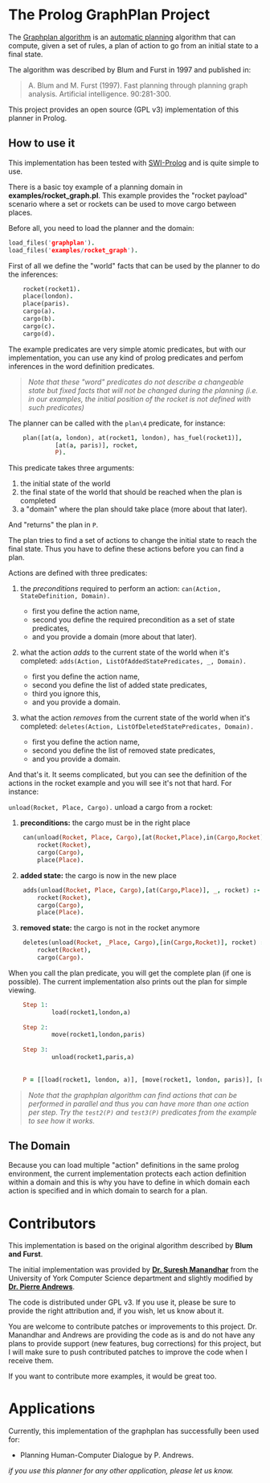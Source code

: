 The Prolog GraphPlan Project
============================

The [Graphplan algorithm](http://en.wikipedia.org/wiki/Graphplan) is an [automatic planning](http://en.wikipedia.org/wiki/Automated_planning) algorithm that can compute, given a set of rules, a plan of action to go from an initial state to a final state.

The algorithm was described by Blum and Furst in 1997 and published in:

> A. Blum and M. Furst (1997). Fast planning through planning graph analysis. Artificial intelligence. 90:281-300.

This project provides an open source (GPL v3) implementation of this planner in Prolog.

How to use it
-------------

This implementation has been tested with [SWI-Prolog](http://www.swi-prolog.org/) and is quite simple to use.

There is a basic toy example of a planning domain in **examples/rocket_graph.pl**. This example provides the "rocket payload" scenario where a set or rockets can be used to move cargo between places.

Before all, you need to load the planner and the domain:

```prolog
load_files('graphplan').
load_files('examples/rocket_graph').
``` 

First of all we define the "world" facts that can be used by the planner to do the inferences:

```prolog
    rocket(rocket1).
    place(london).
    place(paris).
    cargo(a).
    cargo(b).
    cargo(c).
    cargo(d).
 ```

The example predicates are very simple atomic predicates, but with our implementation, you can use any kind of prolog predicates and perfom inferences in the word definition predicates.

> *Note that these "word" predicates do not describe a changeable state but fixed facts that will not be changed during the planning (i.e. in our examples, the initial position of the rocket is not defined with such predicates)*

The planner can be called with the `plan\4` predicate, for instance:
```prolog
    plan([at(a, london), at(rocket1, london), has_fuel(rocket1)],
    	     [at(a, paris)], rocket,
    	     P).
```

This predicate takes three arguments:
1. the initial state of the world
2. the final state of the world that should be reached when the plan is completed
3. a "domain" where the plan should take place (more about that later).

And "returns" the plan in `P`.

The plan tries to find a set of actions to change the initial state to reach the final state. Thus you have to define these actions before you can find a plan.

Actions are defined with three predicates:

1. the *preconditions* required to perform an action:
`can(Action, StateDefinition, Domain).`

	* first you define the action name,
	* second you define the required precondition as a set of state predicates,
	* and you provide a domain (more about that later).

2. what the action *adds* to the current state of the world when it's completed:
`adds(Action, ListOfAddedStatePredicates, _, Domain).`

    * first you define the action name,
	* second you define the list of added state predicates,
	* third you ignore this,
	* and you provide a domain.

3. what the action *removes* from the current state of the world when it's completed:
`deletes(Action, ListOfDeletedStatePredicates, Domain).`

    * first you define the action name,
	* second you define the list of removed state predicates,
	* and you provide a domain.

And that's it. It seems complicated, but you can see the definition of the actions in the rocket example and you will see it's not that hard. For instance:

`unload(Rocket, Place, Cargo).` unload a cargo from a rocket:

1. **preconditions:** the cargo must be in the right place

```prolog
    can(unload(Rocket, Place, Cargo),[at(Rocket,Place),in(Cargo,Rocket)], rocket) :-
    	rocket(Rocket),
    	cargo(Cargo),
    	place(Place).
```

2. **added state:** the cargo is now in the new place

```prolog
    adds(unload(Rocket, Place, Cargo),[at(Cargo,Place)], _, rocket) :-
    	rocket(Rocket),
    	cargo(Cargo),
    	place(Place).
```

3. **removed state:** the cargo is not in the rocket anymore


```prolog
    deletes(unload(Rocket, _Place, Cargo),[in(Cargo,Rocket)], rocket) :-
    	rocket(Rocket),
    	cargo(Cargo).
```

When you call the plan predicate, you will get the complete plan (if one is possible). The current implementation also prints out the plan for simple viewing.

```prolog
    Step 1:
            load(rocket1,london,a)
    
    Step 2:
            move(rocket1,london,paris)
    
    Step 3:
            unload(rocket1,paris,a)
    
    
    P = [[load(rocket1, london, a)], [move(rocket1, london, paris)], [unload(rocket1, paris, a)]] .
``` 

> *Note that the graphplan algorithm can find actions that can be performed in parallel and thus you can have more than one action per step. Try the `test2(P)` and `test3(P)` predicates from the example to see how it works.*


The Domain
----------

Because  you can load multiple "action" definitions in the same prolog environment, the current implementation protects each action definition within a domain and this is why you have to define in which domain each action is specified and in which domain to search for a plan.

Contributors
============

This implementation is based on the original algorithm described by **Blum and Furst**.

The initial implementation was provided by [**Dr. Suresh Manandhar**](http://www-users.cs.york.ac.uk/~suresh/) from the University of York Computer Science department and slightly modified by [**Dr. Pierre Andrews**](http://disi.unitn.it/~andrews/).

The code is distributed under GPL v3. If you use it, please be sure to provide the right attribution and, if you wish, let us know about it.

You are welcome to contribute patches or improvements to this project. Dr. Manandhar and Andrews are providing the code as is and do not have any plans to provide support (new features, bug corrections) for this project, but I will make sure to push contributed patches to improve the code when I receive them.

If you want to contribute more examples, it would be great too.

Applications
============

Currently, this implementation of the graphplan has successfully been used for:

* Planning Human-Computer Dialogue by P. Andrews.

*if you use this planner for any other application, please let us know.*
